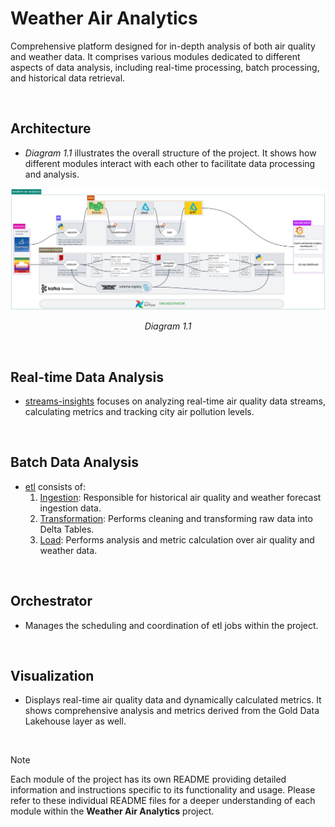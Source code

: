 # Weather Air Analytics

Comprehensive platform designed for in-depth analysis of both air quality and weather data. It comprises various modules dedicated to different aspects of data analysis, including real-time processing, batch processing, and historical data retrieval.

<br>

## Architecture
- <i> Diagram 1.1 </i> illustrates the overall structure of the project. It shows how different modules interact with each other to facilitate data processing and analysis.

<!-- ![architecture](/docs/solution-diagram-arch.png) -->
[![](/docs/solution-diagram-arch.png)](/docs/solution-diagram-arch.png)
<p align="center"> <i>Diagram 1.1</i></p>

<br>


## Real-time Data Analysis
- [streams-insights](streams-insights/README.md) focuses on analyzing real-time air quality data streams, calculating metrics and tracking city air pollution levels.

<br>

## Batch Data Analysis
* [etl](etl/README.md) consists of:
    1. [Ingestion](etl/ingestion): Responsible for historical air quality and weather forecast ingestion data.
    2. [Transformation](etl/transformation/): Performs cleaning and transforming raw data into Delta Tables.
    3. [Load](etl/load): Performs analysis and metric calculation over air quality and weather data.

<br>

## Orchestrator
- Manages the scheduling and coordination of etl jobs within the project.

<br>

## Visualization
- Displays real-time air quality data and dynamically calculated metrics. It shows comprehensive analysis and metrics derived from the Gold Data Lakehouse layer as well.

<br>

> [!NOTE]
> Each module of the project has its own README providing detailed information and instructions specific to its functionality and usage. Please refer to these individual README files for a deeper understanding of each module within the **Weather Air Analytics** project.
